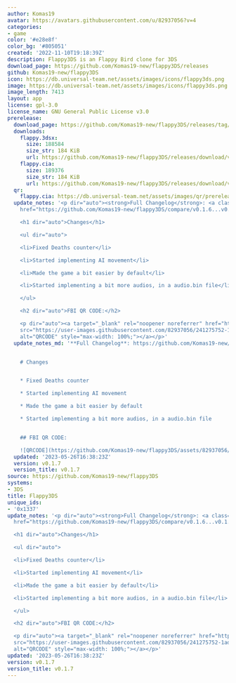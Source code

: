 ```yaml
---
author: Komas19
avatar: https://avatars.githubusercontent.com/u/82937056?v=4
categories:
- game
color: '#e28e8f'
color_bg: '#805051'
created: '2022-11-10T19:18:39Z'
description: Flappy3DS is an Flappy Bird clone for 3DS
download_page: https://github.com/Komas19-new/flappy3DS/releases
github: Komas19-new/flappy3DS
icon: https://db.universal-team.net/assets/images/icons/flappy3ds.png
image: https://db.universal-team.net/assets/images/icons/flappy3ds.png
image_length: 7413
layout: app
license: gpl-3.0
license_name: GNU General Public License v3.0
prerelease:
  download_page: https://github.com/Komas19-new/flappy3DS/releases/tag/v0.1.7
  downloads:
    flappy.3dsx:
      size: 188584
      size_str: 184 KiB
      url: https://github.com/Komas19-new/flappy3DS/releases/download/v0.1.7/flappy.3dsx
    flappy.cia:
      size: 189376
      size_str: 184 KiB
      url: https://github.com/Komas19-new/flappy3DS/releases/download/v0.1.7/flappy.cia
  qr:
    flappy.cia: https://db.universal-team.net/assets/images/qr/prerelease/flappy-cia.png
  update_notes: '<p dir="auto"><strong>Full Changelog</strong>: <a class="commit-link"
    href="https://github.com/Komas19-new/flappy3DS/compare/v0.1.6...v0.1.7"><tt>v0.1.6...v0.1.7</tt></a></p>

    <h1 dir="auto">Changes</h1>

    <ul dir="auto">

    <li>Fixed Deaths counter</li>

    <li>Started implementing AI movement</li>

    <li>Made the game a bit easier by default</li>

    <li>Started implementing a bit more audios, in a audio.bin file</li>

    </ul>

    <h2 dir="auto">FBI QR CODE:</h2>

    <p dir="auto"><a target="_blank" rel="noopener noreferrer" href="https://user-images.githubusercontent.com/82937056/241275752-1ad7c791-6469-4028-a9cc-2a24bf0ee93b.png"><img
    src="https://user-images.githubusercontent.com/82937056/241275752-1ad7c791-6469-4028-a9cc-2a24bf0ee93b.png"
    alt="QRCODE" style="max-width: 100%;"></a></p>'
  update_notes_md: '**Full Changelog**: https://github.com/Komas19-new/flappy3DS/compare/v0.1.6...v0.1.7


    # Changes


    * Fixed Deaths counter

    * Started implementing AI movement

    * Made the game a bit easier by default

    * Started implementing a bit more audios, in a audio.bin file


    ## FBI QR CODE:

    ![QRCODE](https://github.com/Komas19-new/flappy3DS/assets/82937056/1ad7c791-6469-4028-a9cc-2a24bf0ee93b)'
  updated: '2023-05-26T16:38:23Z'
  version: v0.1.7
  version_title: v0.1.7
source: https://github.com/Komas19-new/flappy3DS
systems:
- 3DS
title: Flappy3DS
unique_ids:
- '0x1337'
update_notes: '<p dir="auto"><strong>Full Changelog</strong>: <a class="commit-link"
  href="https://github.com/Komas19-new/flappy3DS/compare/v0.1.6...v0.1.7"><tt>v0.1.6...v0.1.7</tt></a></p>

  <h1 dir="auto">Changes</h1>

  <ul dir="auto">

  <li>Fixed Deaths counter</li>

  <li>Started implementing AI movement</li>

  <li>Made the game a bit easier by default</li>

  <li>Started implementing a bit more audios, in a audio.bin file</li>

  </ul>

  <h2 dir="auto">FBI QR CODE:</h2>

  <p dir="auto"><a target="_blank" rel="noopener noreferrer" href="https://user-images.githubusercontent.com/82937056/241275752-1ad7c791-6469-4028-a9cc-2a24bf0ee93b.png"><img
  src="https://user-images.githubusercontent.com/82937056/241275752-1ad7c791-6469-4028-a9cc-2a24bf0ee93b.png"
  alt="QRCODE" style="max-width: 100%;"></a></p>'
updated: '2023-05-26T16:38:23Z'
version: v0.1.7
version_title: v0.1.7
---
```

